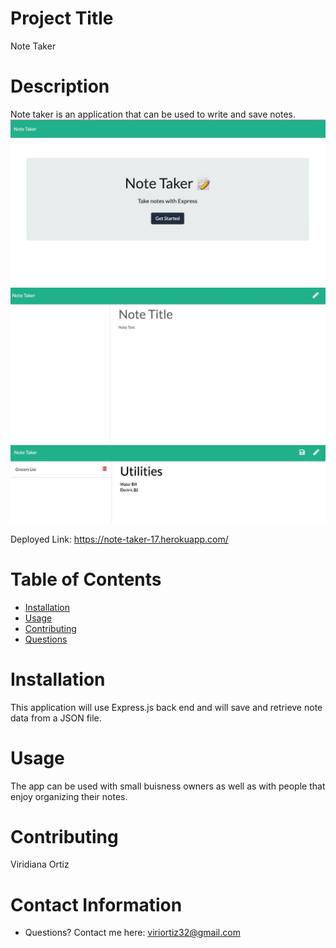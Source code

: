 # Project Title
Note Taker


# Description
Note taker is an application that can be used to write and save notes.
![alt text](https://github.com/xvirix/Note-Taker/blob/main/Photos/Photo1.jpg)
![alt text](https://github.com/xvirix/Note-Taker/blob/main/Photos/Photo2.jpg)
![alt text](https://github.com/xvirix/Note-Taker/blob/main/Photos/Photo3.jpg)

Deployed Link: https://note-taker-17.herokuapp.com/




# Table of Contents 
* [Installation](#-Installation)
* [Usage](#-Usage)
* [Contributing](#-Contributing)
* [Questions](#-Contact-Information)
  
# Installation
This application will use Express.js back end and will save and retrieve note data from a JSON file.

# Usage
The app can be used with small buisness owners as well as with people that enjoy organizing their notes.


# Contributing 
Viridiana Ortiz


# Contact Information 
* Questions? Contact me here: viriortiz32@gmail.com
